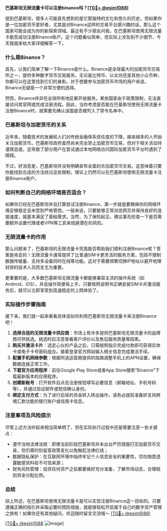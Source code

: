 **巴基斯坦无限流量卡可以注册binance吗？[[TG💪+ @esim1088](https://t.me/s/esim1088)]**

提到巴基斯坦，很多人可能首先想到的是它那独特的文化和悠久的历史。但如果你是一位加密货币爱好者，尤其是对Binance这样的交易平台感兴趣的话，那么这个国家可能会成为你的新探索领域。最近有不少朋友问我，在巴基斯坦使用无限流量卡能否成功注册Binance账户。这个问题看似简单，但实际上涉及到不少细节，今天我就来给大家详细解答一下。

### 什么是Binance？

首先，让我们简单了解一下Binance是什么。Binance是全球最大的加密货币交易所之一，提供多种数字货币交易服务。无论是比特币、以太坊还是其他小众币种，你都可以在这里找到它们的身影。对于想要参与加密货币市场的用户来说，Binance无疑是一个非常方便的选择。

然而，Binance并非在全球所有地区都开放服务。某些国家由于政策限制，无法直接访问其官网或完成注册流程。因此，当你考虑是否能在巴基斯坦使用无限流量卡注册Binance时，就需要先确认该国是否被列入了禁令名单中。

### 巴基斯坦与加密货币的关系

近年来，随着技术的发展和人们对传统金融体系信任度的下降，越来越多的人开始关注加密货币。巴基斯坦政府虽然尚未完全禁止加密货币交易，但对于相关活动持谨慎态度。这导致了部分用户在尝试通过本地网络访问国际加密货币平台时遇到了障碍。

不过，好消息是，巴基斯坦并没有明确宣布全面封杀加密货币交易。这意味着只要你能找到合适的方法绕过这些限制，理论上仍然可以在巴基斯坦使用无限流量卡注册Binance账户。

### 如何判断自己的网络环境是否适合？

如果你已经在巴基斯坦并且打算尝试注册Binance，第一步就是要确保你的网络环境足够稳定且未受到严格管控。一般来说，只要能够正常浏览网页并保持良好的连接速度，就基本满足了基础需求。当然，为了保险起见，建议事先检查一下是否需要额外设置代理或者VPN等工具来规避潜在的风险。

### 无限流量卡的作用

那么问题来了，巴基斯坦的无限流量卡究竟能否帮助我们顺利注册Binance呢？答案是肯定的！无限流量卡通常提供了比普通SIM卡更灵活的服务方案，包括不限制数据传输量、支持多设备同时在线等功能。这对于需要频繁切换IP地址以避开地理封锁的技术人员而言尤为重要。

更重要的是，大多数巴基斯坦无限流量卡都能够兼容主流的操作系统（如Android、iOS），并且操作简便易上手。只要按照说明书正确安装SIM卡并激活服务后，就可以立即享受到高速稳定的上网体验了。

### 实际操作步骤指南

接下来，我们就一起来看看具体该如何利用巴基斯坦无限流量卡来注册Binance吧！

1. **选择合适的无限流量卡供应商**：市场上有许多提供巴基斯坦无限流量卡的品牌商可供挑选。挑选时应注意查看客户评价以及售后服务质量等因素。
2. **购买并激活卡片**：选定心仪的产品之后，只需按照指示完成付款即可获得实体卡或电子卡号密码组合。接着登录官方网站输入相关信息完成激活手续。
3. **配置手机网络参数**：根据所选运营商提供的指南调整手机上的APN设置，确保数据连接正常工作。
4. **下载官方应用程序**：前往Google Play Store或者App Store搜索“Binance”下载最新版本的应用程序。
5. **创建新账号**：打开软件后点击注册按钮填写必要信息（邮箱地址、手机号码等），并通过验证邮件或短信确认身份。
6. **绑定支付方式**：为了进行后续的资金转入转出操作，请务必提前准备好支持跨境汇款功能的银行账户或信用卡信息。

### 注意事项及风险提示

尽管上述方法听起来相当简单明了，但在实际执行过程中还是需要注意一些关键点：

- 遵守当地法律法规：即便当前阶段巴基斯坦并未出台严厉措施打压加密货币交易，但仍需时刻留意政策变化以免触犯法律红线；
- 数据隐私保护：在互联网环境中始终牢记个人信息安全的重要性，切勿随意透露敏感资料给不可信来源；
- 财务风险管理：投资任何资产之前都要做好充分准备，了解市场动态，合理规划资金分配比例。

### 总结

综上所述，在巴基斯坦使用无限流量卡是可以实现注册Binance这一目标的。只要遵循正确的指引并采取必要的预防措施，就能够轻松开启属于自己的数字资产管理之旅啦！如果你还有其他疑问，欢迎随时留言交流哦～ [[TG💪+ @esim1088](https://t.me/s/esim1088)]

[[TG💪+ @esim1088](https://t.me/s/esim1088) ![Image](https://i.postimg.cc/4NQfJmqS/Snipaste-2025-05-13-00-14-12.png)]